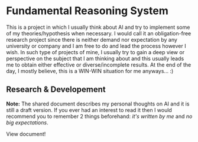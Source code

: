 # Fundamental Reasoning System

This is a project in which I usually think about AI and try to implement some of my theories/hypothesis when necessary. I would call it an obligation-free research project since there is neither demand nor expectation by any university or company and I am free to do and lead the process however I wish. In such type of projects of mine, I usually try to gain a deep view or perspective on the subject that I am thinking about and this usually leads me to obtain either effective or diverse/incomplete results. At the end of the day, I mostly believe, this is a WIN-WIN situation for me anyways... :)

## Research & Developement

**Note:** The shared document describes my personal thoughts on AI and it is still a draft version. If you ever had an interest to read it then I would recommend you to remember 2 things beforehand: *it's written by me* and *no big expectations*.

View document!

